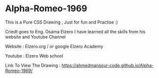 # Alpha-Romeo-1969

This is a Pure CSS Drawing , Just for fun and Practise :)


Criedt goes to Eng. Osama Elzero I have learned all the skills from his website and Youtube Channel

Website : Elzero.org / or google Elzero Academy

Youtube : Elzero Web school


Link To View The Drawing :
https://ahmedmansour-code.github.io/Alpha-Romeo-1969/
